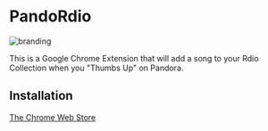 # PandoRdio

![branding](http://f.cl.ly/items/2T3k0j2z2R3G2j1D2t3N/pandordio.png)

This is a Google Chrome Extension that will add a song to your Rdio
Collection when you "Thumbs Up" on Pandora.

## Installation

[The Chrome Web Store][1]

[1]: https://chrome.google.com/webstore/detail/fiobjnnhnijfdkgdmedcbennfngfnfff
